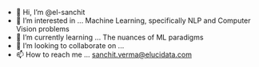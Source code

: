 - 👋 Hi, I’m @el-sanchit
- 👀 I’m interested in ... Machine Learning, specifically NLP and Computer Vision problems
- 🌱 I’m currently learning ... The nuances of ML paradigms
- 💞️ I’m looking to collaborate on ...
- 📫 How to reach me ... sanchit.verma@elucidata.com

<!---
el-sanchit/el-sanchit is a ✨ special ✨ repository because its `README.md` (this file) appears on your GitHub profile.
You can click the Preview link to take a look at your changes.
--->
